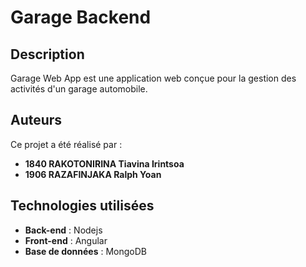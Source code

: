 # Garage Backend

## Description
Garage Web App  est une application web conçue pour la gestion des activités d'un garage automobile. 

## Auteurs
Ce projet a été réalisé par :
- **1840 RAKOTONIRINA Tiavina Irintsoa**
- **1906 RAZAFINJAKA Ralph Yoan**

## Technologies utilisées
- **Back-end** : Nodejs
- **Front-end** : Angular
- **Base de données** : MongoDB
